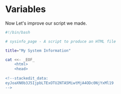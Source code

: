 # Variables
Now Let's improve our script we made.
```bash
#!/bin/bash

# sysinfo_page - A script to produce an HTML file

title="My System Information"

cat <<- _EOF_
	<html>
	<head>
		
<!--stackedit_data:
eyJoaXN0b3J5IjpbLTExOTU2NTA5MiwtMjA4ODc0NjYxMl19
-->